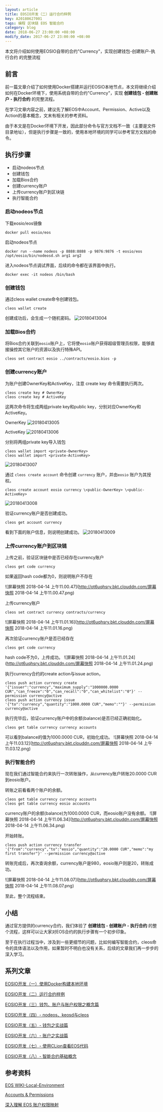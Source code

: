 ```yaml
---
layout: article
title: EOSIO开发（二）运行合约样例
key: A20180627001
tags: 编程 区块链 EOS 智能合约
category: blog
date: 2018-06-27 23:00:00 +08:00
modify_date: 2017-06-27 23:00:00 +08:00
---
```


本文将介绍如何使用EOSIO自带的合约"Currency"，实现创建钱包-创建账户-执行合约 的完整流程

<!--more-->


## 前言
前一篇文章介绍了如何使用Docker搭建并运行EOSIO本地节点，本文将继续介绍如何在Docker环境下，使用系统自带的合约"Currency"，实现 **创建钱包 - 创建账户 - 执行合约** 的完整流程。

在学习文章内容之前，建议先了解EOS中Account、Permission、Active以及Action的基本概念，文末有相关的参考资料。

由于本文是在Docker环境下开发，因此部分命令与官方文档不一致（主要是文件目录地址），但是执行步骤是一致的，使用本地环境的同学可以参考官方文档的命令。

## 执行步骤

* 启动nodeos节点
* 创建钱包
* 加载Bios合约
* 创建currency账户
* 上传currency账户到区块链
* 执行智能合约

### 启动nodeos节点

下载eosio/eos镜像

```
docker pull eosio/eos
```

启动nodeos节点

```
docker run --name nodeos -p 8888:8888 -p 9876:9876 -t eosio/eos /opt/eosio/bin/nodeosd.sh arg1 arg2
```

进入nodeos节点调试界面，后续的命令都在该界面中执行。

```
docker exec -it nodeos /bin/bash
```

### 创建钱包

通过cleos wallet create命令创建钱包。

```
cleos wallet create
```

创建成功后，会生成一个随机密码。
![20180413004](http://ot6uqhsry.bkt.clouddn.com/20180413004.png)

### 加载Bios合约

将Bios合约关联到`eosio`账户上，它将使`eosio`账户获得超级管理员权限，能够直接操控其它账户的资源以及执行特殊API。

```
cleos set contract eosio ../contracts/eosio.bios -p 
```

### 创建currency账户
为账户创建OwnerKey和ActiveKey，注意 create key 命令需要执行两次。

```
cleos create key # OwnerKey
cleos create key # ActiveKey
```

这两次命令将生成两组private key和public key，分别对应OwnerKey和ActiveKey。

OwnerKey
![20180413005](http://ot6uqhsry.bkt.clouddn.com/20180413005.png)

ActiveKey
![20180413006](http://ot6uqhsry.bkt.clouddn.com/20180413006.png)

分别将两组private key导入钱包

```
cleos wallet import <private-OwnerKey>
cleos wallet import <private-ActiveKey>
```

![20180413007](http://ot6uqhsry.bkt.clouddn.com/20180413007.png)


通过 `cleos create account` 命令创建 `currency` 账户，并由`eosio` 账户为其授权。

```
cleos create account eosio currency \<public-OwnerKey> \<public-ActiveKey> 
```

![20180413008](http://ot6uqhsry.bkt.clouddn.com/20180413008.png)


验证currency账户是否创建成功。

```
cleos get account currency
```

看到下面的账户信息，则说明创建成功。
![20180413009](http://ot6uqhsry.bkt.clouddn.com/20180413009.png)


### 上传currency账户到区块链

上传之前，验证区块链中是否已经存在currency账户

```
cleos get code currency
```

如果返回hash code都为0，则说明账户不存在

![屏幕快照 2018-04-14 上午11.00.47](http://ot6uqhsry.bkt.clouddn.com/屏幕快照 2018-04-14 上午11.00.47.png)


上传currency账户

```
cleos set contract currency contracts/currency
```

![屏幕快照 2018-04-14 上午11.01.16](http://ot6uqhsry.bkt.clouddn.com/屏幕快照 2018-04-14 上午11.01.16.png)

再次验证currency账户是否已经存在

```
cleos get code currency
```

hash code不为0，上传成功。
![屏幕快照 2018-04-14 上午11.01.24](http://ot6uqhsry.bkt.clouddn.com/屏幕快照 2018-04-14 上午11.01.24.png)

执行currency合约的create action与issue action，

```
cleos push action currency create '{"issuer":"currency","maximum_supply":"1000000.0000 CUR","can_freeze":"0","can_recall":"0","can_whitelist":"0"}' --permission currency@active
cleos push action currency issue '{"to":"currency","quantity":"1000.0000 CUR","memo":""}' --permission currency@active
```

执行完毕后，验证currency账户中的余额(balance)是否已经正确初始化。

```
cleos get table currency currency accounts
```

可以看到balance的值为1000.0000 CUR，初始化成功。
![屏幕快照 2018-04-14 上午11.03.12](http://ot6uqhsry.bkt.clouddn.com/屏幕快照 2018-04-14 上午11.03.12.png)

### 执行智能合约

现在我们通过智能合约来执行一次转账操作，从currency账户转账20.0000 CUR到eosio账户。

转账之前看看两个账户的余额。

```
cleos get table currency currency accounts
cleos get table currency eosio accounts
```

currency账户的余额(balance)为1000.0000 CUR，而eosio账户没有余额。
![屏幕快照 2018-04-14 上午11.06.34](http://ot6uqhsry.bkt.clouddn.com/屏幕快照 2018-04-14 上午11.06.34.png)

开始转账。

```
cleos push action currency transfer '{"from":"currency","to":"eosio","quantity":"20.0000 CUR","memo":"my first transfer"}' --permission currency@active
```

转账完成后，再次查询余额，currency账户是980，eosio账户则是20，转账成功。

![屏幕快照 2018-04-14 上午11.08.07](http://ot6uqhsry.bkt.clouddn.com/屏幕快照 2018-04-14 上午11.08.07.png)

至此，整个流程结束。

## 小结

通过官方提供的currency合约，我们体验了 **创建钱包 - 创建账户 - 执行合约** 的整个流程，这样可以让大家对EOS合约的执行步骤有一个初步印象。

至于在执行过程当中，涉及到一些更细节的问题，比如何编写智能合约，cleos命令的具体语法以及作用，如果暂时不明白也没有关系，后续的文章我们再一步步的深入学习。

## 系列文章

[EOSIO开发（一）使用Docker构建本地环境](https://www.taowong.com/blog/2018/06/23/eos-develop-1.html)

[EOSIO开发（二）运行合约样例](https://www.taowong.com/blog/2018/06/27/eos-develop-2.html)

[EOSIO开发（三）钱包、账户与账户权限之概念篇](https://www.taowong.com/blog/2018/06/28/eos-develop-3.html)

[EOSIO开发（四）- nodeos、keosd与cleos](https://www.taowong.com/blog/2018/06/28/eos-develop-4.html)

[EOSIO开发（五）- 钱包之实战篇](https://www.taowong.com/blog/2018/06/28/eos-develop-5.html)

[EOSIO开发（六）- 账户之实战篇](https://www.taowong.com/blog/2018/06/28/eos-develop-6.html)

[EOSIO开发（七）- 使用CLion查看EOS代码](https://www.taowong.com/blog/2018/06/28/eos-develop-7.html)

[EOSIO开发（八）- 智能合约基础概念](https://www.taowong.com/blog/2018/06/28/eos-develop-8.html)

## 参考资料

[EOS WIKI-Local-Environment](https://github.com/EOSIO/eos/wiki/Local-Environment#validate-the-environment---currency-contract-walkthrough)

[Accounts & Permissions](https://github.com/EOSIO/eos/wiki/Accounts%20%26%20Permissions)

[深入理解 EOS 账户权限映射](https://mp.weixin.qq.com/s?__biz=MzA4MzQ0NjAxOA==&mid=2447598010&idx=1&sn=9f193aa3f79fb4cd96c60886a5ec5170&chksm=8be191d7bc9618c19dd73b975d99f6d09291f57120c8db19a75313b4376c62bd849d0be9db5f&mpshare=1&scene=1&srcid=0414llkCfHlrMCeUMGdCWChB#rd)


